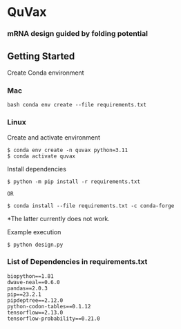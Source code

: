 # QuVax
### mRNA design guided by folding potential

## Getting Started

Create Conda environment

### Mac

```bash conda env create --file requirements.txt```

### Linux

Create and activate environment

```
$ conda env create -n quvax python=3.11
$ conda activate quvax
```

Install dependencies

```
$ python -m pip install -r requirements.txt

OR

$ conda install --file requirements.txt -c conda-forge
```

*The latter currently does not work.

Example execution

```$ python design.py```

### List of Dependencies in requirements.txt

```
biopython==1.81
dwave-neal==0.6.0
pandas==2.0.3
pip==23.2.1
pipdeptree==2.12.0
python-codon-tables==0.1.12
tensorflow==2.13.0
tensorflow-probability==0.21.0
```

